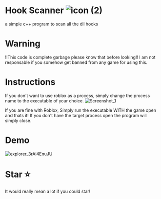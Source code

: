 # Hook Scanner ![icon (2)](https://github.com/GavinCoded/Roblox-Hook-Scanner/assets/105064040/b01cbef7-fe01-4250-a845-e83a869c1b9d)


a simple c++ program to scan all the dll hooks
# Warning
!!This code is complete garbage please know that before looking!!
I am not responsable if you somehow get banned from any game for using this.
# Instructions
If you don't want to use roblox as a process, simply change the process name to the executable of your choice.
![Screenshot_1](https://github.com/GavinCoded/Roblox-Hook-Scanner/assets/105064040/adc0dcb2-e670-46d9-9ec3-5756e9972362)

If you are fine with Roblox, Simply run the executable WITH the game open and thats it!
If you don't have the target process open the program will simply close.

# Demo
![explorer_3rAi4EnuJU](https://github.com/GavinCoded/Roblox-Hook-Scanner/assets/105064040/884a7220-2e9d-41a2-bb36-9fa3839aa9dd)

# Star ⭐️
It would really mean a lot if you could star!
